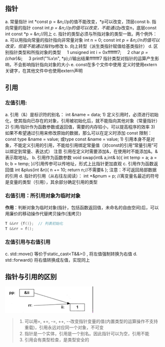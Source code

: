 ## 指针
a. 常量指针
int *const p = &n;//p的值不能改变，*p可以改变，顶层const
b. 指向常量的指针
const int *p = &n;//p的值可以改变，不能通过*p改变n，底层const
int const *p = &n;//同上
c. 指针的类型必须与所指对象的类型一致。两个例外：
a. 可以用指向常量的指针指向非常量对象
int n = 0;
const int *p = &n;//n的值可以改变，但是不能通过指针*p修改
b. 向上转型（派生类指针赋值给基类指针）
d. 区别指针类型和所指对象的类型
    1 unsigned int i = 0xfffffff7;
    2 char *p = (char*)&i;
    3 printf("%x\n", *p);//输出结果fffffff7
指针类型对指针的运算产生影响，不会影响指针指向对象的大小
e. const在多个文件中使用
定义时使用extern关键字，在其他文件中也使用extern声明

## 引用
### 左值引用:
a. 引用（&）是标识符的别名：
int &name = data;
        1) 定义引用时，必须进行初始化，使其指向已存在的对象，引用被初始化后，就不能指向其他对象（常量指针）
        2) 引用/指针作为函数参数或返回值，需要的内存较小，可以提高程序的效率
        3) 如果不希望通过引用来修改原始的数据，那么可以在定义时添加 const 限制：const type &name = value;
        或type const &name = value;
        1) 引用本身不是对象，不能定义引用的引用，不能给引用绑定常量值（对const的引用“常量引用”可以绑定到常量、表达式）
注意	引用在定义时需要添加&，在使用时不能添加&。&表示取地址。
b. 引用作为函数参数
void swap(int& a,int& b){
    int temp = a;
    a = b;
    b = temp;
}//引用传参可以传地址，形式上比指针更加直观
c. 引用作为函数返回值
int &plus(int &n){
    n += 10;
    return n;//不需要&
};
注意：不可返回局部数据的引用
d. 指针的引用（从右往左阅读）：
int *&pnum = p; 
//离变量名最近的符号是变量的类型（引用），其余部分确定引用的类型
### 右值引用：所引用对象为临时对象
**作用**：判断对象为临时对象(指针，包括函数返回值，未命名的自由空间)后，可以用廉价的移动操作代替拷贝操作(浅拷贝)
```cpp
T &&rr {f()};  // 列表初始化
T &&rr = f();
```
### 左值引用与右值引用
c. std::move()
等价于static_cast<T&&>() , 将左值强制转换为右值
d. std::forward() 将右值转换成左值，实现同上

## 指针与引用的区别
![20190902144041.png](https://raw.githubusercontent.com/itisl/Pic_Bed/master/img/20190902144041.png)
> 1. 可以用=, +=, -=, ++, --改变指针变量的值(内置类型的运算操作不支持重载)，引用永远对应同一个对象，不可变
> 2. 指针是一个实体，引用是一个别名。因此指针可以为空，引用不能
> 3. 引用会有类型检查，是类型安全的
